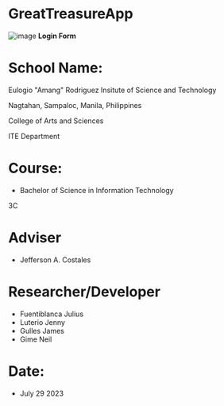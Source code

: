 # GreatTreasureApp
![image](https://github.com/kousei1/GreatTreasureApp/assets/98931394/cd9a72ed-0938-40a0-8bf9-68915d1bc675)
 **Login Form**

# School Name:
Eulogio "Amang" Rodriguez Insitute of Science and Technology

Nagtahan, Sampaloc, Manila, Philippines

College of Arts and Sciences

ITE Department

# Course:
* Bachelor of Science in Information Technology

3C

# Adviser
* Jefferson A. Costales

# Researcher/Developer
* Fuentiblanca Julius
* Luterio Jenny
* Gulles James
* Gime Neil

# Date:

* July 29 2023
